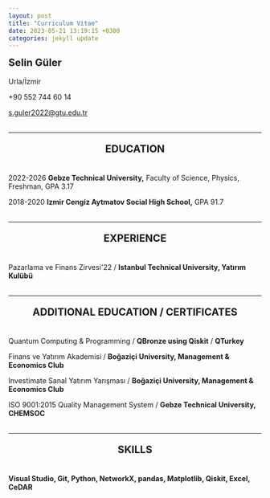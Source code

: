 ```yaml
---
layout: post
title: "Curriculum Vitae"
date: 2023-05-21 13:19:15 +0300
categories: jekyll update
---
```


<div style="font-size: 20px;">
	<strong>Selin Güler</strong>
</div>
<br>
Urla/İzmir

+90 552 744 60 14

s.guler2022@gtu.edu.tr
<br><br>

<!-- Add the excerpt separator to your post content -->
---

<div style="font-size: 20px;">
	<p><center><strong>EDUCATION</strong></center></p>
</div>
<br>
2022-2026			<strong>Gebze Technical University,</strong> Faculty of Science, Physics, Freshman, GPA 3.17

2018-2020			<strong>Izmir Cengiz Aytmatov Social  High School,</strong> GPA 91.7
<br><br>

<!-- Add the excerpt separator to your post content -->
---

<div style="font-size: 20px;">
	<p><center><strong>EXPERIENCE</strong></center></p>
</div>
<br>
Pazarlama ve Finans Zirvesi'22 / <strong> Istanbul Technical University, Yatırım Kulübü</strong>
<br><br>

<!-- Add the excerpt separator to your post content -->
---

<div style="font-size: 20px;">
	<p><center><strong>ADDITIONAL EDUCATION / CERTIFICATES</strong></center></p>
</div>
<br>
Quantum Computing & Programming / <strong>QBronze using Qiskit</strong> / <strong>QTurkey</strong>

Finans ve Yatırım Akademisi / <strong>Boğaziçi University, Management & Economics Club</strong>

Investimate Sanal Yatırım Yarışması / <strong>Boğaziçi University, Management & Economics Club</strong>

ISO 9001:2015 Quality Management System / <strong>Gebze Technical University, CHEMSOC</strong>
<br><br>

<!-- Add the excerpt separator to your post content -->
---


<div style="font-size: 20px;">
	<p><center><strong>SKILLS</strong></center></p>
</div>
<br>
<strong>Visual Studio, Git, Python, NetworkX, pandas, Matplotlib, Qiskit, Excel, CeDAR</strong>
<br><br>
